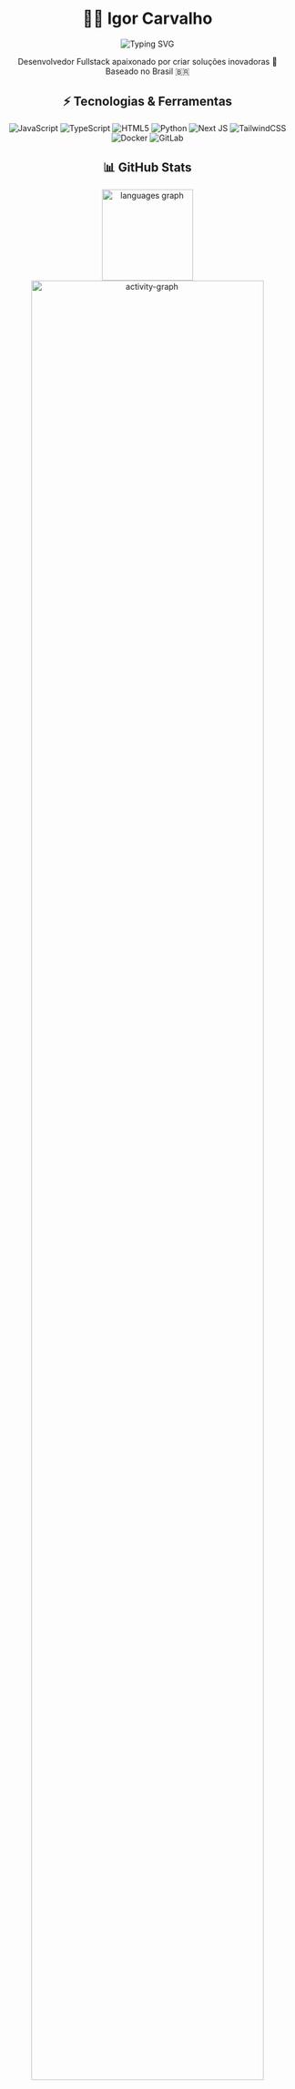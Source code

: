# <div align="center">👨‍💻 Igor Carvalho</div>
<div align="center">
  <img src="https://readme-typing-svg.herokuapp.com?font=Fira+Code&size=25&duration=3000&pause=1000&color=00C5FF&center=true&vCenter=true&width=435&lines=FullStack+Developer;React+%7C+Next.js+%7C+Python;Building+digital+solutions" alt="Typing SVG" />
</div>

<div align="center">
  <p>Desenvolvedor Fullstack apaixonado por criar soluções inovadoras 🚀<br>Baseado no Brasil 🇧🇷</p>
</div>

## <div align="center">⚡ Tecnologias & Ferramentas</div>

<div align="center">
  
  ![JavaScript](https://img.shields.io/badge/javascript-%23323330.svg?style=for-the-badge&logo=javascript&logoColor=%23F7DF1E)
  ![TypeScript](https://img.shields.io/badge/typescript-%23007ACC.svg?style=for-the-badge&logo=typescript&logoColor=white)
  ![HTML5](https://img.shields.io/badge/html5-%23E34F26.svg?style=for-the-badge&logo=html5&logoColor=white)
  ![Python](https://img.shields.io/badge/python-3670A0?style=for-the-badge&logo=python&logoColor=ffdd54)
  ![Next JS](https://img.shields.io/badge/Next-black?style=for-the-badge&logo=next.js&logoColor=white)
  ![TailwindCSS](https://img.shields.io/badge/tailwindcss-%2338B2AC.svg?style=for-the-badge&logo=tailwind-css&logoColor=white)
  ![Docker](https://img.shields.io/badge/docker-%230db7ed.svg?style=for-the-badge&logo=docker&logoColor=white)
  ![GitLab](https://img.shields.io/badge/gitlab-%23181717.svg?style=for-the-badge&logo=gitlab&logoColor=white)
  
</div>

## <div align="center">📊 GitHub Stats</div>

<div align="center">
  <img src="https://github-readme-stats.vercel.app/api/top-langs?username=igcarvalho&locale=en&hide_title=false&layout=compact&card_width=320&langs_count=6&theme=tokyonight&hide_border=true" height="160" alt="languages graph" />
</div>

<div align="center">
  <img src="https://github-readme-activity-graph.vercel.app/graph?username=igcarvalho&bg_color=0d1117&color=58a6ff&line=58a6ff&point=FFFFFF&area=true&hide_border=true" width="90%" alt="activity-graph" />
</div>

## <div align="center">🔥 Streak Stats</div>

<div align="center">
  <img src="https://github-readme-streak-stats.herokuapp.com/?user=igcarvalho&theme=tokyonight&hide_border=true" alt="GitHub Streak" />
</div>

## <div align="center">🤝 Conecte-se Comigo</div>

<div align="center">
  <a href="https://www.linkedin.com/in/igcarv/">
    <img src="https://img.shields.io/badge/linkedin-%230077B5.svg?style=for-the-badge&logo=linkedin&logoColor=white" alt="LinkedIn" />
  </a>
  <a href="mailto:seu-email@gmail.com">
    <img src="https://img.shields.io/badge/Gmail-D14836?style=for-the-badge&logo=gmail&logoColor=white" alt="Gmail" />
  </a>
</div>

src="https://raw.githubusercontent.com/igcarvalho/igcarvalho/output/snake.svg" alt="Snake animation" />
###
<div align="center">
  <img src="https://profile-counter.glitch.me/igcarvalho/count.svg?"  />
</div>
###
